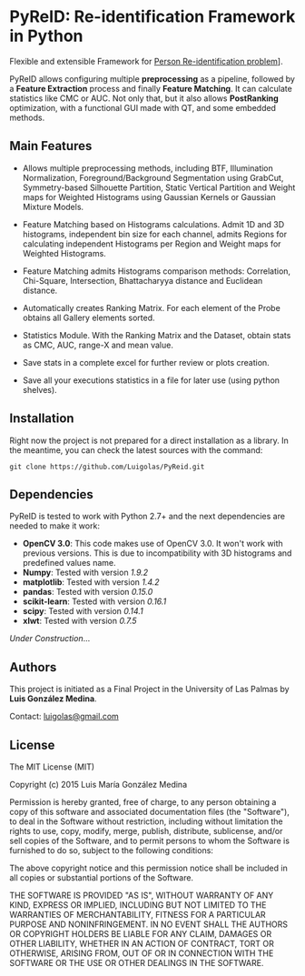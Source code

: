 PyReID: Re-identification Framework in Python
=====================================================
Flexible and extensible Framework for [Person Re-identification problem](http://www.sciencedirect.com/science/article/pii/S0262885614000262)].

PyReID allows configuring multiple **preprocessing** as a pipeline, followed by a **Feature Extraction** process and finally **Feature Matching**. It can calculate statistics like CMC or AUC. Not only that, but it also allows **PostRanking** optimization, with a functional GUI made with QT, and some embedded methods.

Main Features
-------------
  - Allows multiple preprocessing methods, including BTF, Illumination Normalization, Foreground/Background Segmentation using GrabCut, Symmetry-based Silhouette Partition, Static Vertical Partition and Weight maps for Weighted Histograms using Gaussian Kernels or Gaussian Mixture Models.
  
  - Feature Matching based on Histograms calculations. Admit 1D and 3D histograms, independent bin size for each channel, admits Regions for calculating independent Histograms per Region and Weight maps for Weighted Histograms.
  
  - Feature Matching admits Histograms comparison methods: Correlation, Chi-Square, Intersection, Bhattacharyya distance and Euclidean distance.
  
  - Automatically creates Ranking Matrix. For each element of the Probe obtains all Gallery elements sorted.
  
  - Statistics Module. With the Ranking Matrix and the Dataset, obtain stats as CMC, AUC, range-X and mean value.
  
  - Save stats in a complete excel for further review or plots creation. 
  
  - Save all your executions statistics in a file for later use (using python shelves).
  
Installation
------------
Right now the project is not prepared for a direct installation as a library. In the meantime, you can check the latest sources with the command:


    git clone https://github.com/Luigolas/PyReid.git

Dependencies
------------
PyReID is tested to work with Python 2.7+ and the next dependencies are needed to make it work:

  - **OpenCV 3.0**: This code makes use of OpenCV 3.0. It won't work with previous versions. This is due to incompatibility with 3D histograms and predefined values name.
  - **Numpy**: Tested with version *1.9.2*
  - **matplotlib**: Tested with version *1.4.2*
  - **pandas**: Tested with version *0.15.0*
  - **scikit-learn**: Tested with version *0.16.1*
  - **scipy**: Tested with version *0.14.1*
  - **xlwt**: Tested with version *0.7.5*

*Under Construction*...


Authors
-------
This project is initiated as a Final Project in the University of Las Palmas by **Luis González Medina**. 

Contact: luigolas@gmail.com

License
-------
The MIT License (MIT)

Copyright (c) 2015 Luis María González Medina

Permission is hereby granted, free of charge, to any person obtaining a copy
of this software and associated documentation files (the "Software"), to deal
in the Software without restriction, including without limitation the rights
to use, copy, modify, merge, publish, distribute, sublicense, and/or sell
copies of the Software, and to permit persons to whom the Software is
furnished to do so, subject to the following conditions:

The above copyright notice and this permission notice shall be included in all
copies or substantial portions of the Software.

THE SOFTWARE IS PROVIDED "AS IS", WITHOUT WARRANTY OF ANY KIND, EXPRESS OR
IMPLIED, INCLUDING BUT NOT LIMITED TO THE WARRANTIES OF MERCHANTABILITY,
FITNESS FOR A PARTICULAR PURPOSE AND NONINFRINGEMENT. IN NO EVENT SHALL THE
AUTHORS OR COPYRIGHT HOLDERS BE LIABLE FOR ANY CLAIM, DAMAGES OR OTHER
LIABILITY, WHETHER IN AN ACTION OF CONTRACT, TORT OR OTHERWISE, ARISING FROM,
OUT OF OR IN CONNECTION WITH THE SOFTWARE OR THE USE OR OTHER DEALINGS IN THE
SOFTWARE.
